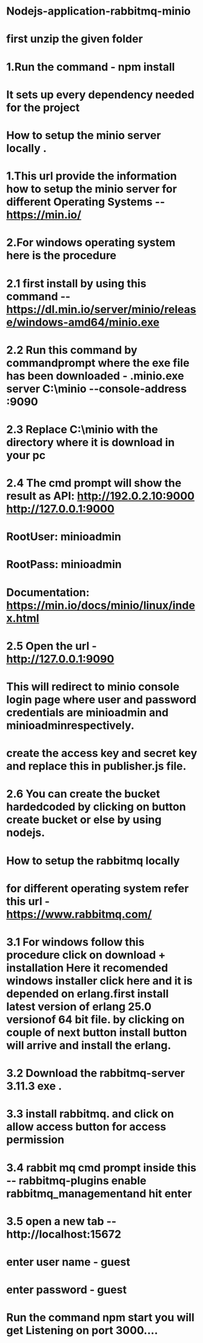 # Nodejs-application-rabbitmq-minio

# first unzip the given folder

# 1.Run the command -  npm install
# It sets up every dependency needed for the project

 # How to setup the minio server locally .

 # 1.This url provide the information how to setup the minio server for different Operating Systems -- https://min.io/
# 2.For windows operating system  here is the procedure
 # 2.1 first install by using this command -- https://dl.min.io/server/minio/release/windows-amd64/minio.exe

 # 2.2 Run this command by commandprompt where the exe file has been downloaded - .minio.exe server C:\minio --console-address :9090
 # 2.3 Replace C:\minio with the directory where it is download in your pc
# 2.4 The cmd prompt  will show the result as API: http://192.0.2.10:9000  http://127.0.0.1:9000
# RootUser: minioadmin
# RootPass: minioadmin

# Documentation: https://min.io/docs/minio/linux/index.html

# 2.5 Open the url - http://127.0.0.1:9090
# This will redirect to minio console login page where user and password credentials are minioadmin and minioadminrespectively.

# create the access key and secret key and replace this in publisher.js file.

# 2.6 You can create the bucket hardedcoded by clicking on button create bucket or else by using nodejs.

# How to setup the rabbitmq locally

#  for different operating system refer this url - https://www.rabbitmq.com/
# 3.1 For windows follow this procedure click on download + installation Here it recomended windows installer click here and it is depended on erlang.first install latest version of erlang 25.0 versionof 64 bit file. by clicking on couple of next button install button will arrive and install the erlang.
# 3.2 Download the rabbitmq-server 3.11.3 exe .
# 3.3 install rabbitmq. and  click on allow access button for access permission

# 3.4 rabbit mq cmd prompt  inside this -- rabbitmq-plugins enable rabbitmq_managementand hit enter
# 3.5 open a new tab -- http://localhost:15672
# enter user name - guest
# enter password  - guest

# Run the command npm start you will get Listening on port 3000....

 





